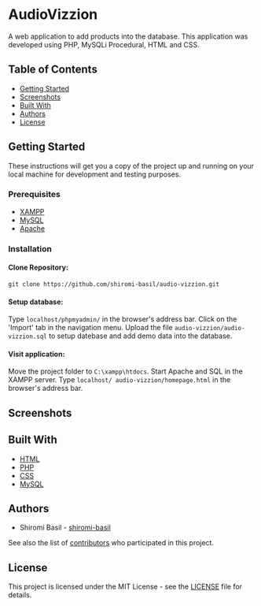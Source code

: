 # AudioVizzion
A web application to add products into the database. This application was developed using PHP, MySQLi Procedural, HTML and CSS.

## Table of Contents
- [Getting Started](#getting-started)
- [Screenshots](#screenshots)
- [Built With](#built-with)
- [Authors](#authors)
- [License](#license)

## Getting Started

These instructions will get you a copy of the project up and running on your local machine for development and testing purposes.

### Prerequisites

* [XAMPP](https://www.apachefriends.org/download.html)
* [MySQL](https://www.mysql.com/downloads/)
* [Apache](https://httpd.apache.org/download.cgi)

### Installation

#### Clone Repository:
  
    git clone https://github.com/shiromi-basil/audio-vizzion.git

#### Setup database:

Type `localhost/phpmyadmin/` in the browser's address bar. Click on the 'Import' tab in the navigation menu. Upload the file `audio-vizzion/audio-vizzion.sql` to setup datebase and add demo data into the database.

#### Visit application:

Move the project folder to `C:\xampp\htdocs`. Start Apache and SQL in the XAMPP server. Type `localhost/ audio-vizzion/homepage.html` in the browser's address bar.

## Screenshots

## Built With
* [HTML](https://www.w3.org/html/)
* [PHP](https://www.php.net/docs.php)
* [CSS](https://www.w3.org/Style/CSS/Overview.en.html)
* [MySQL](https://dev.mysql.com/doc/)

## Authors
* Shiromi Basil - [shiromi-basil](https://github.com/shiromi-basil)

See also the list of [contributors](https://github.com/shiromi-basil/audio-vizzion/graphs/contributors) who participated in this project.

## License
This project is licensed under the MIT License - see the [LICENSE](LICENSE) file for details.
